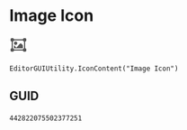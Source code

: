 # Image Icon
![](/img/Image%20Icon.png)

``` CSharp
EditorGUIUtility.IconContent("Image Icon")
```
## GUID
```
442822075502377251
```
